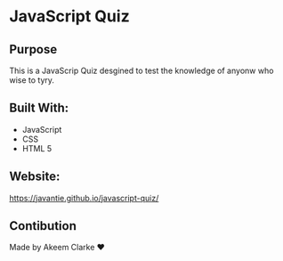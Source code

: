 # JavaScript Quiz

## Purpose
This is a JavaScrip Quiz desgined to test the knowledge of anyonw who wise to tyry. 
## Built With: 
* JavaScript
* CSS
* HTML 5 

## Website: 
https://javantie.github.io/javascript-quiz/

## Contibution 
Made by Akeem Clarke  ❤️

